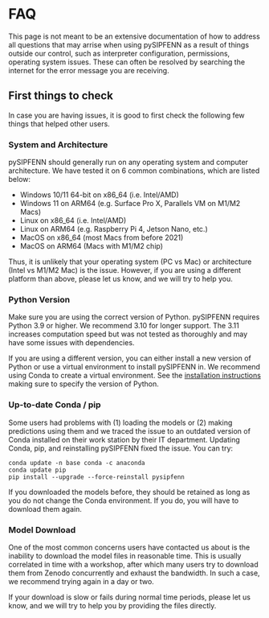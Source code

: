 # FAQ

This page is not meant to be an extensive documentation of how to address all questions
that may arrise when using pySIPFENN as a result of things outside our control, such as
interpreter configuration, permissions, operating system issues. These can often be 
resolved by searching the internet for the error message you are receiving.

## First things to check

In case you are having issues, it is good to first check the following few things that
helped other users.

### System and Architecture 

pySIPFENN should generally run on any operating system and computer architecture. We
    have tested it on 6 common combinations, which are listed below:
   - Windows 10/11 64-bit on x86_64 (i.e. Intel/AMD)
   - Windows 11 on ARM64 (e.g. Surface Pro X, Parallels VM on M1/M2 Macs)
   - Linux on x86_64 (i.e. Intel/AMD)
   - Linux on ARM64 (e.g. Raspberry Pi 4, Jetson Nano, etc.)
   - MacOS on x86_64 (most Macs from before 2021)
   - MacOS on ARM64 (Macs with M1/M2 chip)
   
Thus, it is unlikely that your operating system (PC vs Mac) or architecture (Intel 
vs M1/M2 Mac) is the issue. However, if you are using a different platform than above, please 
let us know, and we will try to help you.

### Python Version
Make sure you are using the correct version of Python. pySIPFENN requires Python 3.9 or
higher. We recommend 3.10 for longer support. The 3.11 increases computation speed but
was not tested as thoroughly and may have some issues with dependencies. 

If you are using a different version, you can either install a new version of
Python or use a virtual environment to install pySIPFENN in. We recommend using
Conda to create a virtual environment. See the [installation instructions](install.md)
making sure to specify the version of Python.

### Up-to-date Conda / pip 

Some users had problems with (1) loading the models or (2) making predictions using them
and we traced the issue to an outdated version of Conda installed on their work station
by their IT department. Updating Conda, pip, and reinstalling pySIPFENN fixed the issue.
You can try:

    conda update -n base conda -c anaconda
    conda update pip
    pip install --upgrade --force-reinstall pysipfenn

If you downloaded the models before, they should be retained as long as you do not
change the Conda environment. If you do, you will have to download them again.

### Model Download
One of the most common concerns users have contacted us about is the inability to download
the model files in reasonable time. This is usually correlated in time with a workshop, 
after which many users try to download them from Zenodo concurrently and exhaust the
bandwidth. In such a case, we recommend trying again in a day or two.

If your download is slow or fails during normal time periods, please let us know, and we
will try to help you by providing the files directly.